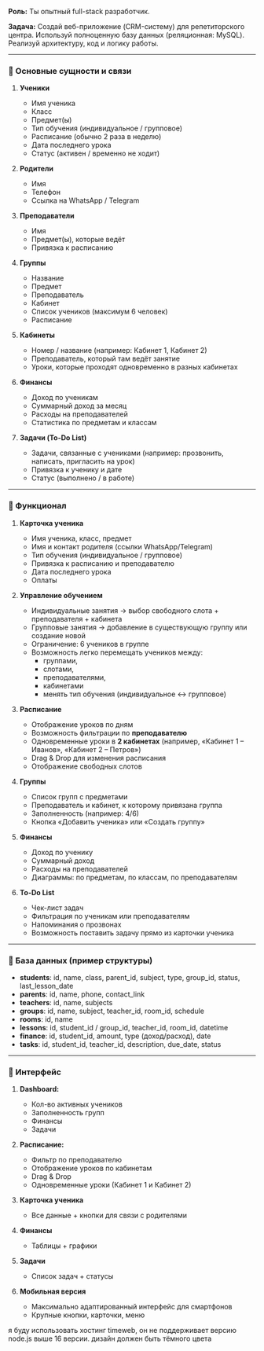 **Роль:** Ты опытный full-stack разработчик.

**Задача:** Создай веб-приложение (CRM-систему) для репетиторского центра. Используй полноценную базу данных (реляционная: MySQL). Реализуй архитектуру, код и логику работы.

---

### 📌 Основные сущности и связи

1. **Ученики**
    - Имя ученика
    - Класс
    - Предмет(ы)
    - Тип обучения (индивидуальное / групповое)
    - Расписание (обычно 2 раза в неделю)
    - Дата последнего урока
    - Статус (активен / временно не ходит)

2. **Родители**
    - Имя
    - Телефон
    - Ссылка на WhatsApp / Telegram

3. **Преподаватели**
    - Имя
    - Предмет(ы), которые ведёт
    - Привязка к расписанию

4. **Группы**
    - Название
    - Предмет
    - Преподаватель
    - Кабинет
    - Список учеников (максимум 6 человек)
    - Расписание

5. **Кабинеты**
    - Номер / название (например: Кабинет 1, Кабинет 2)
    - Преподаватель, который там ведёт занятие
    - Уроки, которые проходят одновременно в разных кабинетах

6. **Финансы**
    - Доход по ученикам
    - Суммарный доход за месяц
    - Расходы на преподавателей
    - Статистика по предметам и классам

7. **Задачи (To-Do List)**
    - Задачи, связанные с учениками (например: прозвонить, написать, пригласить на урок)
    - Привязка к ученику и дате
    - Статус (выполнено / в работе)


---

### 📌 Функционал

1. **Карточка ученика**
    - Имя ученика, класс, предмет
    - Имя и контакт родителя (ссылки WhatsApp/Telegram)
    - Тип обучения (индивидуальное / групповое)
    - Привязка к расписанию и преподавателю
    - Дата последнего урока
    - Оплаты

2. **Управление обучением**
    - Индивидуальные занятия → выбор свободного слота + преподавателя + кабинета
    - Групповые занятия → добавление в существующую группу или создание новой
    - Ограничение: 6 учеников в группе
    - Возможность легко перемещать учеников между:
        - группами,
        - слотами,
        - преподавателями,
        - кабинетами
        - менять тип обучения (индивидуальное ↔ групповое)

3. **Расписание**
    - Отображение уроков по дням
    - Возможность фильтрации по **преподавателю**
    - Одновременные уроки в **2 кабинетах** (например, «Кабинет 1 – Иванов», «Кабинет 2 – Петров»)
    - Drag & Drop для изменения расписания
    - Отображение свободных слотов

4. **Группы**
    - Список групп с предметами
    - Преподаватель и кабинет, к которому привязана группа
    - Заполненность (например: 4/6)
    - Кнопка «Добавить ученика» или «Создать группу»

5. **Финансы**
    - Доход по ученику
    - Суммарный доход
    - Расходы на преподавателей
    - Диаграммы: по предметам, по классам, по преподавателям

6. **To-Do List**
    - Чек-лист задач
    - Фильтрация по ученикам или преподавателям
    - Напоминания о прозвонах
    - Возможность поставить задачу прямо из карточки ученика


---

### 📌 База данных (пример структуры)

- **students**: id, name, class, parent_id, subject, type, group_id, status, last_lesson_date
- **parents**: id, name, phone, contact_link
- **teachers**: id, name, subjects
- **groups**: id, name, subject, teacher_id, room_id, schedule
- **rooms**: id, name
- **lessons**: id, student_id / group_id, teacher_id, room_id, datetime
- **finance**: id, student_id, amount, type (доход/расход), date
- **tasks**: id, student_id, teacher_id, description, due_date, status

---

### 📌 Интерфейс

1. **Dashboard:**
    - Кол-во активных учеников
    - Заполненность групп
    - Финансы
    - Задачи

2. **Расписание:**
    - Фильтр по преподавателю
    - Отображение уроков по кабинетам
    - Drag & Drop
    - Одновременные уроки (Кабинет 1 и Кабинет 2)

3. **Карточка ученика**
    - Все данные + кнопки для связи с родителями

4. **Финансы**
    - Таблицы + графики

5. **Задачи**
    - Список задач + статусы

6. **Мобильная версия**
    - Максимально адаптированный интерфейс для смартфонов
    - Крупные кнопки, карточки, меню


я буду использовать хостинг timeweb, он не поддерживает версию node.js выше 16 версии.
дизайн должен быть тёмного цвета